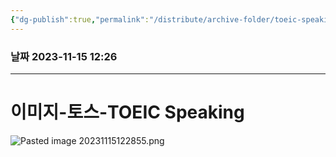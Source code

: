 ```yaml
---
{"dg-publish":true,"permalink":"/distribute/archive-folder/toeic-speaking/","noteIcon":""}
---
```


### 날짜 2023-11-15 12:26

-------------------------------

# 이미지-토스-TOEIC Speaking
![Pasted image 20231115122855.png](/img/user/%EC%B2%A8%EB%B6%80%ED%8C%8C%EC%9D%BC/Pasted%20image%2020231115122855.png)
